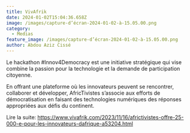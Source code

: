 ```yaml
---
title: VivAfrik
date: 2024-01-02T15:04:36.658Z
image: /images/capture-d’écran-2024-01-02-à-15.05.00.png
category:
  - Medias
feature_image: /images/capture-d’écran-2024-01-02-à-15.05.00.png
author: Abdou Aziz Cissé
---
```

Le hackathon #Innov4Democracy est une initiative stratégique qui vise combine la passion pour la technologie et la demande de participation citoyenne. 

En offrant une plateforme où les innovateurs peuvent se rencontrer, collaborer et développer, AfricTivistes s’associe aux efforts de démocratisation en faisant des technologies numériques des réponses appropriées aux défis du continent. 



Lire la suite: https://www.vivafrik.com/2023/11/16/africtivistes-offre-25-000-e-pour-les-innovateurs-dafrique-a53204.html